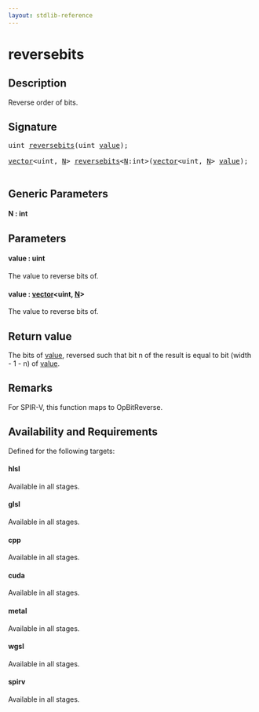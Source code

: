```yaml
---
layout: stdlib-reference
---
```


# reversebits

## Description

Reverse order of bits.



## Signature 

<pre>
<span class="code_keyword">uint</span> <a href="reversebits">reversebits</a>(<span class="code_keyword">uint</span> <a href="reversebits#decl-value" class="code_param">value</a>);

<a href="../types/vector/index" class="code_type">vector</a>&lt;<span class="code_keyword">uint</span>, <a href="reversebits#decl-N" class="code_var">N</a>&gt; <a href="reversebits">reversebits</a>&lt;<a href="reversebits#decl-N" class="code_var">N</a>:<span class="code_keyword">int</span>&gt;(<a href="../types/vector/index" class="code_type">vector</a>&lt;<span class="code_keyword">uint</span>, <a href="reversebits#decl-N" class="code_var">N</a>&gt; <a href="reversebits#decl-value" class="code_param">value</a>);

</pre>

## Generic Parameters

####  <a id="decl-N"></a>N  : int

## Parameters

####  <a id="decl-value"></a>value  : uint
The value to reverse bits of.

####  <a id="decl-value"></a>value  : [vector](../types/vector/index)\<uint, [N](../types/vector/index#decl-N)\>
The value to reverse bits of.


## Return value
The bits of <span class='code'><a href="reversebits#decl-value" class="code_param">value</a></span>, reversed such that bit n of the result is equal to bit (width - 1 - n) of <span class='code'><a href="reversebits#decl-value" class="code_param">value</a></span>.

## Remarks
For SPIR-V, this function maps to <span class='code'>OpBitReverse</span>.


## Availability and Requirements

Defined for the following targets:

#### hlsl
Available in all stages.

#### glsl
Available in all stages.

#### cpp
Available in all stages.

#### cuda
Available in all stages.

#### metal
Available in all stages.

#### wgsl
Available in all stages.

#### spirv
Available in all stages.



